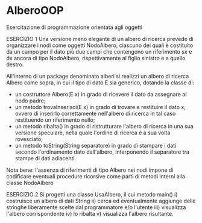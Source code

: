 # AlberoOOP
Esercitazione di programmazione orientata agli oggetti

ESERCIZIO 1
Una versione meno elegante di un albero di ricerca prevede di organizzare i nodi come oggetti NodoAlbero, ciascuno dei
quali è costituito da un campo per il dato più due campi che contengono un riferimento sx e dx ancora di tipo NodoAlbero,
rispettivamente al figlio sinistro e a quello destro.

All'interno di un package denominato alberi si realizzi un albero di ricerca Albero come sopra, in cui il tipo di dato
E sia generico, dotando la classe di:
- un costruttore Albero(E x) in grado di ricevere il dato da assegnare al nodo padre;
- un metodo trovaInserisci(E x) in grado di trovare e restituire il dato x, ovvero di inserirlo correttamente
nell'albero di ricerca in tal caso restituendo un riferimento nullo;
- un metodo ribalta() in grado di ristrutturare l'albero di ricerca in una sua versione speculare, nella quale l'ordine
di ricerca è a sua volta rovesciato;
- un metodo toString(String separatore) in grado di stampare i dati secondo l'ordinamento dato dall'albero, interponendo
il separatore tra stampe di dati adiacenti.

Nota bene: l'assenza di riferimenti di tipo Albero nei nodi impone di codificare eventuali procedure ricorsive come
parti di metodi interni alla classe NodoAlbero

ESERCIZIO 2
Si progetti una classe UsaAlbero, il cui metodo main()
i) costruisce un albero di dati String
ii) cerca ed eventualmente aggiunge delle stringhe liberamente scelte dal programmatore e/o l'utente
iii) visualizza l'albero corrispondente
iv) lo ribalta
v) visualizza l'albero risultante.
